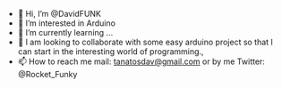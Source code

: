 - 👋 Hi, I’m @DavidFUNK
- 👀 I’m interested in Arduino 
- 🌱 I’m currently learning ...
- 💞️ I am looking to collaborate with some easy arduino project so that I can start in the interesting world of programming.,
- 📫 How to reach me  mail: tanatosdav@gmail.com   or by me Twitter: @Rocket_Funky

<!--- E estado mirando los proyecctos de arduino y me intereso mucho los de sistema de riego automaticos y tambion unas de smart mirrow que vi en youtube e estado comprado uno materiales para comenzar con un proyecto de riego automatico para mi casa.


--->
